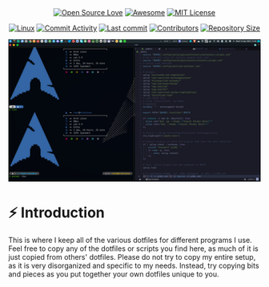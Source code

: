 <!-- BADGE START -->
<div class="badges-container" align="center">

  <!-- Open Source Badges -->
  <div class="open-source-badges">
    <!-- Open Source Love -->
    <a href="#"><img src="https://badges.frapsoft.com/os/v1/open-source.svg?v=103&style=for-the-badge" alt="Open Source Love" height="30px"></a>
    <!-- Awesome -->
    <a href="#"><img src="https://cdn.rawgit.com/sindresorhus/awesome/d7305f38d29fed78fa85652e3a63e154dd8e8829/media/badge.svg" alt="Awesome" height="30px"></a>
    <!-- MIT License -->
    <a href="#"><img src="https://badges.frapsoft.com/os/mit/mit.svg?v=103&style=for-the-badge" alt="MIT License" height="30px"></a>
  </div>
  
  <!-- Activities -->
  [![Linux](https://img.shields.io/badge/Linux-%23.svg?v=103&logo=linux&color=FCC624&logoColor=black&style=for-the-badge)](#)
  [![Commit Activity](https://img.shields.io/github/commit-activity/m/Oyinbra/nvim-config?svg?v=103&style=for-the-badge)](https://github.com/Oyinbra/nvim-config/graphs/commit-activity)
  [![Last commit](https://img.shields.io/github/last-commit/Oyinbra/nvim-config?svg?v=103&logo=git&color=000F10&logoColor=darkorange&labelColor=302D41&style=for-the-badge)](#)
  [![Contributors](https://img.shields.io/github/contributors/Oyinbra/nvim-config?svg?v=103&style=for-the-badge)](https://github.com/Oyinbra/nvim-config/graphs/contributors)
  [![Repository Size](https://img.shields.io/github/repo-size/Oyinbra/nvim-config?svg?v=103&style=for-the-badge)](#)
</div>
<!-- BADGE END -->

<div align="center">
    
![Screenshot (1423)](https://github.com/Oyinbra/img/raw/main/dotfiles-img/img-001.png)

</div>

# ⚡️ Introduction

This is where I keep all of the various dotfiles for different programs I use. 
Feel free to copy any of the dotfiles or scripts you find here, as much of it is just copied from others' dotfiles. Please do not try to copy my entire setup, as it is very disorganized and specific to my needs. Instead, try copying bits and pieces as you put together your own dotfiles unique to you.

